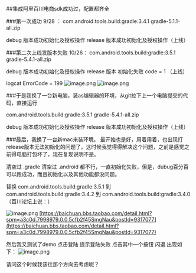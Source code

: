 
##集成阿里百川电商sdk成功过，配置都齐全

###第一次成功 9/28 ：
com.android.tools.build:gradle:3.4.1
gradle-5.1.1-all.zip

debug   版本成功初始化及授权操作
release 版本成功初始化及授权操作（上线）


###第二次上线发版本失败 10/26：
com.android.tools.build:gradle:3.5.1
gradle-5.4.1-all.zip

debug   版本成功初始化及授权操作
release 版本 初始化失败 code = 1 （上线）

logcat ErrorCode = 199
![image.png](/img/bVbzGM2)
![image.png](/img/bVbzGNa)

###于是我换了一台新电脑，装as编辑器的环境，从git拉下上一个电脑提交的代码，直接运行

com.android.tools.build:gradle:3.5.1
gradle-5.4.1-all.zip

debug   版本成功初始化及授权操作
release 版本成功初始化及授权操作（上线）


###最后，我换了一台新mac来装环境。
最开始也是好，用着用着，也出现打release版本无法初始化的问题了。这时候我觉得得解决这个问题，之前是感觉之前得电脑打包坏了，现在复现说明不是。

清空过 .gradle  清空过 .android 都不行，一直初始化失败，但是，dubug百分百可以跑成功，而且初始化以及其他功能都没问题。

替换 com.android.tools.build:gradle:3.5.1
到   com.android.tools.build:gradle:3.4.2
到   com.android.tools.build:gradle:3.4.0
（百川论坛上说：）

![image.png](/img/bVbzGLH)
[https://baichuan.bbs.taobao.com/detail.html?spm=a3c0d.7998979.0.0.5cfb2f45SmgNau&postId=9317077](https://baichuan.bbs.taobao.com/detail.html?spm=a3c0d.7998979.0.0.5cfb2f45SmgNau&postId=9317077)

然后我又测试了demo
点击登陆  提示登陆失败
点击其中一个按钮 闪退  出现如下：
![image.png](/img/bVbzGLX)


请问这个时候我该往那个方向去考虑呢？
